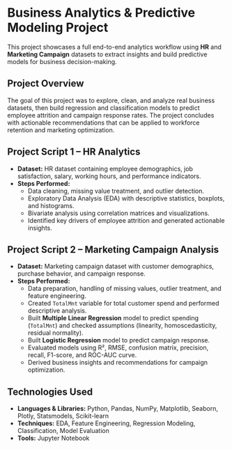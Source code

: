 # Business Analytics & Predictive Modeling Project  

This project showcases a full end-to-end analytics workflow using **HR** and **Marketing Campaign** datasets to extract insights and build predictive models for business decision-making.  

## Project Overview  
The goal of this project was to explore, clean, and analyze real business datasets, then build regression and classification models to predict employee attrition and campaign response rates. The project concludes with actionable recommendations that can be applied to workforce retention and marketing optimization.  

## Project Script 1 – HR Analytics  
- **Dataset:** HR dataset containing employee demographics, job satisfaction, salary, working hours, and performance indicators.  
- **Steps Performed:**  
  - Data cleaning, missing value treatment, and outlier detection.  
  - Exploratory Data Analysis (EDA) with descriptive statistics, boxplots, and histograms.  
  - Bivariate analysis using correlation matrices and visualizations.  
  - Identified key drivers of employee attrition and generated actionable insights.  

## Project Script 2 – Marketing Campaign Analysis  
- **Dataset:** Marketing campaign dataset with customer demographics, purchase behavior, and campaign response.  
- **Steps Performed:**  
  - Data preparation, handling of missing values, outlier treatment, and feature engineering.  
  - Created `TotalMnt` variable for total customer spend and performed descriptive analysis.  
  - Built **Multiple Linear Regression** model to predict spending (`TotalMnt`) and checked assumptions (linearity, homoscedasticity, residual normality).  
  - Built **Logistic Regression** model to predict campaign response.  
  - Evaluated models using R², RMSE, confusion matrix, precision, recall, F1-score, and ROC-AUC curve.  
  - Derived business insights and recommendations for campaign optimization.  

## Technologies Used  
- **Languages & Libraries:** Python, Pandas, NumPy, Matplotlib, Seaborn, Plotly, Statsmodels, Scikit-learn  
- **Techniques:** EDA, Feature Engineering, Regression Modeling, Classification, Model Evaluation  
- **Tools:** Jupyter Notebook 

